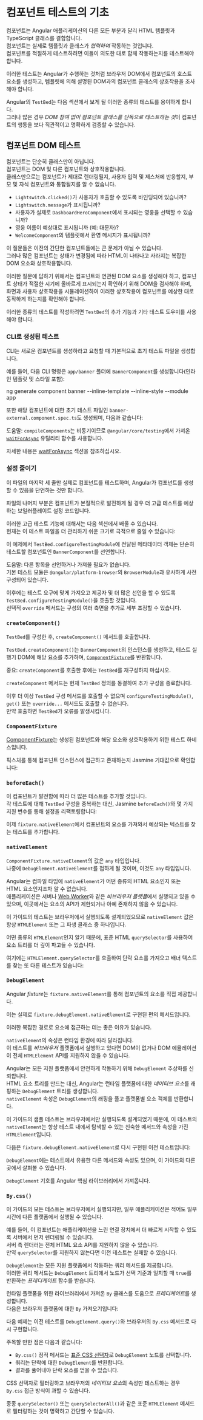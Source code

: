 # 컴포넌트 테스트의 기초

컴포넌트는 Angular 애플리케이션의 다른 모든 부분과 달리 HTML 템플릿과 TypeScript 클래스를 결합합니다.  
컴포넌트는 실제로 템플릿과 클래스가 *협력하여* 작동하는 것입니다.  
컴포넌트를 적절하게 테스트하려면 이들이 의도한 대로 함께 작동하는지를 테스트해야 합니다.

이러한 테스트는 Angular가 수행하는 것처럼 브라우저 DOM에서 컴포넌트의 호스트 요소를 생성하고, 템플릿에 의해 설명된 DOM과의 컴포넌트 클래스의 상호작용을 조사해야 합니다.

Angular의 `TestBed`는 다음 섹션에서 보게 될 이러한 종류의 테스트를 용이하게 합니다.  
그러나 많은 경우 *DOM 참여 없이 컴포넌트 클래스를 단독으로 테스트하는 것*이 컴포넌트의 행동을 보다 직관적이고 명확하게 검증할 수 있습니다.

## 컴포넌트 DOM 테스트

컴포넌트는 단순히 클래스만이 아닙니다.  
컴포넌트는 DOM 및 다른 컴포넌트와 상호작용합니다.  
클래스만으로는 컴포넌트가 제대로 렌더링될지, 사용자 입력 및 제스처에 반응할지, 부모 및 자식 컴포넌트와 통합될지를 알 수 없습니다.

* `Lightswitch.clicked()`가 사용자가 호출할 수 있도록 바인딩되어 있습니까?  
* `Lightswitch.message`가 표시됩니까?  
* 사용자가 실제로 `DashboardHeroComponent`에서 표시되는 영웅을 선택할 수 있습니까?  
* 영웅 이름이 예상대로 표시됩니까 (예: 대문자)?  
* `WelcomeComponent`의 템플릿에서 환영 메시지가 표시됩니까?  

이 질문들은 이전의 간단한 컴포넌트들에는 큰 문제가 아닐 수 있습니다.  
그러나 많은 컴포넌트는 상태가 변경됨에 따라 HTML이 나타나고 사라지는 복잡한 DOM 요소와 상호작용합니다.

이러한 질문에 답하기 위해서는 컴포넌트와 연관된 DOM 요소를 생성해야 하고, 컴포넌트 상태가 적절한 시기에 올바르게 표시되는지 확인하기 위해 DOM을 검사해야 하며, 화면과 사용자 상호작용을 시뮬레이션하여 이러한 상호작용이 컴포넌트를 예상한 대로 동작하게 하는지를 확인해야 합니다.

이러한 종류의 테스트를 작성하려면 `TestBed`의 추가 기능과 기타 테스트 도우미를 사용해야 합니다.

### CLI로 생성된 테스트

CLI는 새로운 컴포넌트를 생성하라고 요청할 때 기본적으로 초기 테스트 파일을 생성합니다.

예를 들어, 다음 CLI 명령은 `app/banner` 폴더에 `BannerComponent`를 생성합니다(인라인 템플릿 및 스타일 포함):

<docs-code language="shell">

ng generate component banner --inline-template --inline-style --module app

</docs-code>

또한 해당 컴포넌트에 대한 초기 테스트 파일인 `banner-external.component.spec.ts`도 생성되며, 다음과 같습니다:

<docs-code header="app/banner/banner-external.component.spec.ts (initial)" path="adev/src/content/examples/testing/src/app/banner/banner-initial.component.spec.ts" visibleRegion="v1"/>

도움말: `compileComponents`는 비동기이므로 `@angular/core/testing`에서 가져온 [`waitForAsync`](api/core/testing/waitForAsync) 유틸리티 함수를 사용합니다.

자세한 내용은 [waitForAsync](guide/testing/components-scenarios#waitForAsync) 섹션을 참조하십시오.

### 설정 줄이기

이 파일의 마지막 세 줄만 실제로 컴포넌트를 테스트하며, Angular가 컴포넌트를 생성할 수 있음을 단언하는 것만 합니다.

파일의 나머지 부분은 컴포넌트가 본질적으로 발전하게 될 경우 더 고급 테스트를 예상하는 보일러플레이트 설정 코드입니다.

이러한 고급 테스트 기능에 대해서는 다음 섹션에서 배울 수 있습니다.  
현재는 이 테스트 파일을 더 관리하기 쉬운 크기로 극적으로 줄일 수 있습니다:

<docs-code header="app/banner/banner-initial.component.spec.ts (minimal)" path="adev/src/content/examples/testing/src/app/banner/banner-initial.component.spec.ts" visibleRegion="v2"/>

이 예제에서 `TestBed.configureTestingModule`에 전달된 메타데이터 객체는 단순히 테스트할 컴포넌트인 `BannerComponent`를 선언합니다.

<docs-code path="adev/src/content/examples/testing/src/app/banner/banner-initial.component.spec.ts" visibleRegion="configureTestingModule"/>

도움말: 다른 항목을 선언하거나 가져올 필요가 없습니다.  
기본 테스트 모듈은 `@angular/platform-browser`의 `BrowserModule`과 유사하게 사전 구성되어 있습니다.

이후에는 테스트 요구에 맞게 가져오고 제공자 및 더 많은 선언을 할 수 있도록 `TestBed.configureTestingModule()`을 호출할 것입니다.  
선택적 `override` 메서드는 구성의 여러 측면을 추가로 세부 조정할 수 있습니다.

### `createComponent()`

`TestBed`를 구성한 후, `createComponent()` 메서드를 호출합니다.

<docs-code path="adev/src/content/examples/testing/src/app/banner/banner-initial.component.spec.ts" visibleRegion="createComponent"/>

`TestBed.createComponent()`는 `BannerComponent`의 인스턴스를 생성하고, 테스트 실행기 DOM에 해당 요소를 추가하며, [`ComponentFixture`](#componentfixture)를 반환합니다.

중요: `createComponent`를 호출한 후에는 `TestBed`를 재구성하지 마십시오.

`createComponent` 메서드는 현재 `TestBed` 정의를 동결하여 추가 구성을 종료합니다.

이후 더 이상 `TestBed` 구성 메서드를 호출할 수 없으며 `configureTestingModule()`, `get()` 또는 `override...` 메서드도 호출할 수 없습니다.  
만약 호출하면 `TestBed`가 오류를 발생시킵니다.

### `ComponentFixture`

[ComponentFixture](api/core/testing/ComponentFixture)는 생성된 컴포넌트와 해당 요소와 상호작용하기 위한 테스트 하네스입니다.

픽스처를 통해 컴포넌트 인스턴스에 접근하고 존재하는지 Jasmine 기대값으로 확인합니다:

<docs-code path="adev/src/content/examples/testing/src/app/banner/banner-initial.component.spec.ts" visibleRegion="componentInstance"/>

### `beforeEach()`

이 컴포넌트가 발전함에 따라 더 많은 테스트를 추가할 것입니다.  
각 테스트에 대해 `TestBed` 구성을 중복하는 대신, Jasmine `beforeEach()`와 몇 가지 지원 변수를 통해 설정을 리팩토링합니다:

<docs-code path="adev/src/content/examples/testing/src/app/banner/banner-initial.component.spec.ts" visibleRegion="v3"/>

이제 `fixture.nativeElement`에서 컴포넌트의 요소를 가져와서 예상되는 텍스트를 찾는 테스트를 추가합니다.

<docs-code path="adev/src/content/examples/testing/src/app/banner/banner-initial.component.spec.ts" visibleRegion="v4-test-2"/>

### `nativeElement`

`ComponentFixture.nativeElement`의 값은 `any` 타입입니다.  
나중에 `DebugElement.nativeElement`를 접하게 될 것이며, 이것도 `any` 타입입니다.

Angular는 컴파일 타임에 `nativeElement`가 어떤 종류의 HTML 요소인지 또는 HTML 요소인지조차 알 수 없습니다.  
애플리케이션은 서버나 [Web Worker](https://developer.mozilla.org/docs/Web/API/Web_Workers_API)와 같은 *비브라우저 플랫폼*에서 실행되고 있을 수 있으며, 이곳에서는 요소의 API가 제한되거나 아예 존재하지 않을 수 있습니다.

이 가이드의 테스트는 브라우저에서 실행되도록 설계되었으므로 `nativeElement` 값은 항상 `HTMLElement` 또는 그 파생 클래스 중 하나입니다.

어떤 종류의 `HTMLElement`인지 알기 때문에, 표준 HTML `querySelector`를 사용하여 요소 트리를 더 깊이 파고들 수 있습니다.

여기에는 `HTMLElement.querySelector`를 호출하여 단락 요소를 가져오고 배너 텍스트를 찾는 또 다른 테스트가 있습니다:

<docs-code path="adev/src/content/examples/testing/src/app/banner/banner-initial.component.spec.ts" visibleRegion="v4-test-3"/>

### `DebugElement`

Angular *fixture*는 `fixture.nativeElement`를 통해 컴포넌트의 요소를 직접 제공합니다.

<docs-code path="adev/src/content/examples/testing/src/app/banner/banner-initial.component.spec.ts" visibleRegion="nativeElement"/>

이는 실제로 `fixture.debugElement.nativeElement`로 구현된 편의 메서드입니다.

<docs-code path="adev/src/content/examples/testing/src/app/banner/banner-initial.component.spec.ts" visibleRegion="debugElement-nativeElement"/>

이러한 복잡한 경로로 요소에 접근하는 데는 좋은 이유가 있습니다.

`nativeElement`의 속성은 런타임 환경에 따라 달라집니다.  
이 테스트를 *비브라우저* 플랫폼에서 실행하고 있다면 DOM이 없거나 DOM 에뮬레이션이 전체 `HTMLElement` API를 지원하지 않을 수 있습니다.

Angular는 모든 지원 플랫폼에서 안전하게 작동하기 위해 `DebugElement` 추상화를 신뢰합니다.  
HTML 요소 트리를 만드는 대신, Angular는 런타임 플랫폼에 대한 *네이티브 요소*를 래핑하는 `DebugElement` 트리를 생성합니다.  
`nativeElement` 속성은 `DebugElement`의 래핑을 풀고 플랫폼별 요소 객체를 반환합니다.

이 가이드의 샘플 테스트는 브라우저에서만 실행되도록 설계되었기 때문에, 이 테스트의 `nativeElement`는 항상 테스트 내에서 탐색할 수 있는 친숙한 메서드와 속성을 가진 `HTMLElement`입니다.

다음은 `fixture.debugElement.nativeElement`로 다시 구현된 이전 테스트입니다:

<docs-code path="adev/src/content/examples/testing/src/app/banner/banner-initial.component.spec.ts" visibleRegion="v4-test-4"/>

`DebugElement`에는 테스트에서 유용한 다른 메서드와 속성도 있으며, 이 가이드의 다른 곳에서 살펴볼 수 있습니다.

`DebugElement` 기호를 Angular 핵심 라이브러리에서 가져옵니다.

<docs-code path="adev/src/content/examples/testing/src/app/banner/banner-initial.component.spec.ts" visibleRegion="import-debug-element"/>

### `By.css()`

이 가이드의 모든 테스트는 브라우저에서 실행되지만, 일부 애플리케이션은 적어도 일부 시간에 다른 플랫폼에서 실행될 수 있습니다.

예를 들어, 이 컴포넌트는 애플리케이션을 느린 연결 장치에서 더 빠르게 시작할 수 있도록 서버에서 먼저 렌더링될 수 있습니다.  
서버 측 렌더러는 전체 HTML 요소 API를 지원하지 않을 수 있습니다.  
만약 `querySelector`를 지원하지 않는다면 이전 테스트는 실패할 수 있습니다.

`DebugElement`는 모든 지원 플랫폼에서 작동하는 쿼리 메서드를 제공합니다.  
이러한 쿼리 메서드는 `DebugElement` 트리에서 노드가 선택 기준과 일치할 때 `true`를 반환하는 *프레디케이트* 함수를 받습니다.

런타임 플랫폼을 위한 라이브러리에서 가져온 `By` 클래스를 도움으로 *프레디케이트*를 생성합니다.  
다음은 브라우저 플랫폼에 대한 `By` 가져오기입니다:

<docs-code path="adev/src/content/examples/testing/src/app/banner/banner-initial.component.spec.ts" visibleRegion="import-by"/>

다음 예제는 이전 테스트를 `DebugElement.query()`와 브라우저의 `By.css` 메서드로 다시 구현합니다.

<docs-code path="adev/src/content/examples/testing/src/app/banner/banner-initial.component.spec.ts" visibleRegion="v4-test-5"/>

주목할 만한 점은 다음과 같습니다:

* `By.css()` 정적 메서드는 [표준 CSS 선택자](https://developer.mozilla.org/docs/Learn/CSS/Building_blocks/Selectors 'CSS 선택자')로 `DebugElement` 노드를 선택합니다.  
* 쿼리는 단락에 대한 `DebugElement`를 반환합니다.  
* 결과를 풀어내야 단락 요소를 얻을 수 있습니다.

CSS 선택자로 필터링하고 브라우저의 *네이티브 요소*의 속성만 테스트하는 경우 `By.css` 접근 방식이 과할 수 있습니다.

종종 `querySelector()` 또는 `querySelectorAll()`과 같은 표준 `HTMLElement` 메서드로 필터링하는 것이 명확하고 간단할 수 있습니다.